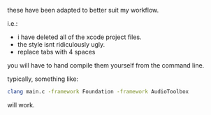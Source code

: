 these have been adapted to better suit my workflow.

i.e.:

* i have deleted all of the xcode project files.
* the style isnt ridiculously ugly.
* replace tabs with 4 spaces


you will have to hand compile them yourself from the command line.

typically, something like:

```bash
clang main.c -framework Foundation -framework AudioToolbox
```

will work.
